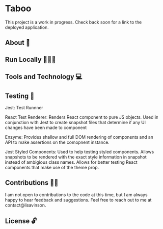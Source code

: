 # Taboo

This project is a work in progress. Check back soon for a link to the deployed application.

## About 📝

## Run Locally 🏃🏿‍♀️

## Tools and Technology 💻

## Testing 🧪

Jest: Test Runnner

React Test Renderer: Renders React component to pure JS objects. Used in conjunction with Jest to create snapshot files that determine if any UI changes have been made to component

Enzyme: Provides shallow and full DOM rendering of components and an API to make assertions on  the comopnent instance. 

Jest Styled Components: Used to help testing styled components. Allows snapshots to be rendered with the exact style information in snapshot instead of ambigious class names. Allows for better testing React components that make use of the theme prop. 
## Contributions 🤝🏾

I am not open to contributions to the code at this time, but I am always happy to hear feedback and suggestions. Feel free to reach out to me at contact@lisavinson.

## License 🔓
